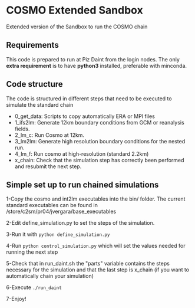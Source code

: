 # COSMO Extended Sandbox
Extended version of the Sandbox to run the COSMO chain

## Requirements
This code is prepared to run at Piz Daint from the login nodes. The only **extra requirement** is to have **python3** installed, preferable with minconda. 

## Code structure
The code is structured in different steps that need to be executed to simulate the standard chain 
- 0_get_data: Scripts to copy automatically ERA or MPI files
- 1_ifs2lm: Generate 12km boundary conditions from GCM or reanalysis fields. 
- 2_lm_c: Run Cosmo at 12km. 
- 3_lm2lm: Generate high resolution boundary conditions for the nested run. 
- 4_lm_f: Run cosmo at high-resolution (standard 2.2km)
- x_chain: Check that the simulation step has correctly been performed and resubmit the next step.  

## Simple set up to run chained simulations

1-Copy the cosmo and int2lm executables into the bin/ folder. The current standard executables can be found in /store/c2sm/pr04/jvergara/base_executables

2-Edit define_simulation.py to set the steps of the simulation.

3-Run it with `python define_simulation.py`

4-Run `python control_simulation.py` which will set the values needed for running the next step

5-Check that in run_daint.sh the "parts" variable contains the steps necessary for the simulation and that the last step is x_chain (if you want to automatically chain your simulation)

6-Execute `./run_daint`

7-Enjoy! 

